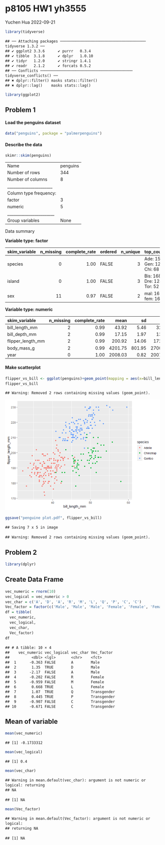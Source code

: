 p8105 HW1 yh3555
================
Yuchen Hua
2022-09-21

``` r
library(tidyverse)
```

    ## ── Attaching packages ─────────────────────────────────────── tidyverse 1.3.2 ──
    ## ✔ ggplot2 3.3.6      ✔ purrr   0.3.4 
    ## ✔ tibble  3.1.8      ✔ dplyr   1.0.10
    ## ✔ tidyr   1.2.0      ✔ stringr 1.4.1 
    ## ✔ readr   2.1.2      ✔ forcats 0.5.2 
    ## ── Conflicts ────────────────────────────────────────── tidyverse_conflicts() ──
    ## ✖ dplyr::filter() masks stats::filter()
    ## ✖ dplyr::lag()    masks stats::lag()

``` r
library(ggplot2)
```

## Problem 1

#### Load the penguins dataset

``` r
data("penguins", package = "palmerpenguins")
```

#### Describe the data

``` r
skimr::skim(penguins)
```

|                                                  |          |
|:-------------------------------------------------|:---------|
| Name                                             | penguins |
| Number of rows                                   | 344      |
| Number of columns                                | 8        |
| \_\_\_\_\_\_\_\_\_\_\_\_\_\_\_\_\_\_\_\_\_\_\_   |          |
| Column type frequency:                           |          |
| factor                                           | 3        |
| numeric                                          | 5        |
| \_\_\_\_\_\_\_\_\_\_\_\_\_\_\_\_\_\_\_\_\_\_\_\_ |          |
| Group variables                                  | None     |

Data summary

**Variable type: factor**

| skim_variable | n_missing | complete_rate | ordered | n_unique | top_counts                  |
|:--------------|----------:|--------------:|:--------|---------:|:----------------------------|
| species       |         0 |          1.00 | FALSE   |        3 | Ade: 152, Gen: 124, Chi: 68 |
| island        |         0 |          1.00 | FALSE   |        3 | Bis: 168, Dre: 124, Tor: 52 |
| sex           |        11 |          0.97 | FALSE   |        2 | mal: 168, fem: 165          |

**Variable type: numeric**

| skim_variable     | n_missing | complete_rate |    mean |     sd |     p0 |     p25 |     p50 |    p75 |   p100 | hist  |
|:------------------|----------:|--------------:|--------:|-------:|-------:|--------:|--------:|-------:|-------:|:------|
| bill_length_mm    |         2 |          0.99 |   43.92 |   5.46 |   32.1 |   39.23 |   44.45 |   48.5 |   59.6 | ▃▇▇▆▁ |
| bill_depth_mm     |         2 |          0.99 |   17.15 |   1.97 |   13.1 |   15.60 |   17.30 |   18.7 |   21.5 | ▅▅▇▇▂ |
| flipper_length_mm |         2 |          0.99 |  200.92 |  14.06 |  172.0 |  190.00 |  197.00 |  213.0 |  231.0 | ▂▇▃▅▂ |
| body_mass_g       |         2 |          0.99 | 4201.75 | 801.95 | 2700.0 | 3550.00 | 4050.00 | 4750.0 | 6300.0 | ▃▇▆▃▂ |
| year              |         0 |          1.00 | 2008.03 |   0.82 | 2007.0 | 2007.00 | 2008.00 | 2009.0 | 2009.0 | ▇▁▇▁▇ |

#### Make scatterplot

``` r
flipper_vs_bill <- ggplot(penguins)+geom_point(mapping = aes(x=bill_length_mm, y=flipper_length_mm, color=species))
flipper_vs_bill
```

    ## Warning: Removed 2 rows containing missing values (geom_point).

![](p8105_HW1_yh3555_files/figure-gfm/unnamed-chunk-4-1.png)<!-- -->

``` r
ggsave("penguine plot.pdf", flipper_vs_bill)
```

    ## Saving 7 x 5 in image

    ## Warning: Removed 2 rows containing missing values (geom_point).

## Problem 2

``` r
library(dplyr)
```

## Create Data Frame

``` r
vec_numeric = rnorm(10)
vec_logical = vec_numeric > 0
vec_char = c('A', 'D', 'A', 'R', 'M', 'L', 'Q', 'P', 'C', 'C')
Vec_factor = factor(c('Male', 'Male', 'Male', 'Female', 'Female', 'Female', 'Transgender', 'Transgender', 'Transgender', 'Transgender'))
df = tibble(
  vec_numeric,
  vec_logical,
  vec_char,
  Vec_factor)
df
```

    ## # A tibble: 10 × 4
    ##    vec_numeric vec_logical vec_char Vec_factor 
    ##          <dbl> <lgl>       <chr>    <fct>      
    ##  1      -0.363 FALSE       A        Male       
    ##  2       1.35  TRUE        D        Male       
    ##  3      -2.17  FALSE       A        Male       
    ##  4      -0.202 FALSE       R        Female     
    ##  5      -0.959 FALSE       M        Female     
    ##  6       0.668 TRUE        L        Female     
    ##  7       1.07  TRUE        Q        Transgender
    ##  8       0.445 TRUE        P        Transgender
    ##  9      -0.907 FALSE       C        Transgender
    ## 10      -0.671 FALSE       C        Transgender

## Mean of variable

``` r
mean(vec_numeric)
```

    ## [1] -0.1733312

``` r
mean(vec_logical)
```

    ## [1] 0.4

``` r
mean(vec_char)
```

    ## Warning in mean.default(vec_char): argument is not numeric or logical: returning
    ## NA

    ## [1] NA

``` r
mean(Vec_factor)
```

    ## Warning in mean.default(Vec_factor): argument is not numeric or logical:
    ## returning NA

    ## [1] NA

